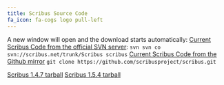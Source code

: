 ```yaml
---
title: Scribus Source Code
fa_icon: fa-cogs logo pull-left
---
```

A new window will open and the download starts automatically:
<i class="fa fa-code-fork" aria-hidden="true"></i> [Current Scribus Code from the official SVN server](https://www.scribus.net/websvn/listing.php?repname=Scribus?target=_blank): 
`svn svn co svn://scribus.net/trunk/Scribus scribus`
<i class="fa fa-code-fork" aria-hidden="true"></i> [Current Scribus Code from the Github mirror](https://github.com/scribusproject/scribus?target=_blank)
`git clone https://github.com/scribusproject/scribus.git`

<i class="fa fa-download" aria-hidden="true"></i> [Scribus 1.4.7 tarball](https://sourceforge.net/projects/scribus/files/scribus/1.4.7/scribus-1.4.7.tar.xz/download?target=_blank)
<i class="fa fa-download" aria-hidden="true"></i> [Scribus 1.5.4 tarball](https://sourceforge.net/projects/scribus/files/scribus-devel/1.5.4/scribus-1.5.4.tar.xz/download?target=_blank)
